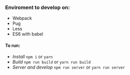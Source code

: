 ### Enviroment to develop on:
* Webpack
* Pug
* Less
* ES6 with babel

#### To run:

* *Install* `npm i` or `yarn`
* *Build* `npm run build` or `yarn run build`
* *Server and develop* `npm run server` or `yarn run server`
